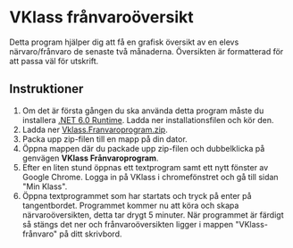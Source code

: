 # VKlass frånvaroöversikt

Detta program hjälper dig att få en grafisk översikt av en elevs närvaro/frånvaro de senaste två månaderna. Översikten är formatterad för att passa väl för utskrift.

## Instruktioner

1. Om det är första gången du ska använda detta program måste du installera [.NET 6.0 Runtime](https://download.visualstudio.microsoft.com/download/pr/08ada4db-1e64-4829-b36d-5beb71f67bff/b77050cf7e0c71d3b95418651db1a9b8/dotnet-sdk-6.0.403-win-x64.exe
). Ladda ner installationsfilen och kör den.
2. Ladda ner [Vklass.Franvaroprogram.zip](https://github.com/simoneddelandltg/vklass-attendance/releases/latest/download/VKlass.Franvaroprogram.zip).
3. Packa upp zip-filen till en mapp på din dator.
4. Öppna mappen där du packade upp zip-filen och dubbelklicka på genvägen **VKlass Frånvaroprogram**.
5. Efter en liten stund öppnas ett textprogram samt ett nytt fönster av Google Chrome. Logga in på VKlass i chromefönstret och gå till sidan "Min Klass".
6. Öppna textprogrammet som har startats och tryck på enter på tangentbordet. Programmet kommer nu att köra och skapa närvaroöversikten, detta tar drygt 5 minuter. När programmet är färdigt så stängs det ner och frånvaroöversikten ligger i mappen "VKlass-frånvaro" på ditt skrivbord.